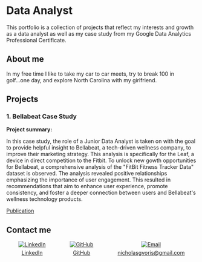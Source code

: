 # Data Analyst

This portfolio is a collection of projects that reflect my interests and growth as a data analyst as well as my case study from my Google Data Analytics Professional Certificate.

## About me

In my free time I like to take my car to car meets, try to break 100 in golf...one day, and explore North Carolina with my girlfriend.

## Projects
### 1. Bellabeat Case Study

**Project summary:**

In this case study, the role of a Junior Data Analyst is taken on with the goal to provide helpful insight to Bellabeat, a tech-driven wellness company, to improve their marketing strategy. This analysis is specifically for the Leaf, a device in direct competition to the Fitbit. To unlock new gowth opportunities for Bellabeat, a comprehensive analysis of the "FitBit Fitness Tracker Data" dataset is observed. The analysis revealed positive relationships emphasizing the importance of user engagement. This resulted in recommendations that aim to enhance user experience, promote consistency, and foster a deeper connection between users and Bellabeat's wellness technology products.

[Publication](https://www.kaggle.com/code/nickvoris/bellabeat-case-study/notebook)

## Contact me

<div style="display: flex; justify-content: space-around;">
  <a href="https://www.linkedin.com/in/nicholas-voris/" target="_blank">
    <div style="display: flex; flex-direction: column; align-items: center;">
      <img src="https://img.icons8.com/color/48/000000/linkedin.png" alt="LinkedIn"/>
      <span style="margin-top: 5px; text-align: center;">LinkedIn</span>
    </div>
  </a>

  <a href="https://github.com/NicholasVoris/" target="_blank">
    <div style="display: flex; flex-direction: column; align-items: center;">
      <img src="https://img.icons8.com/ios/50/000000/github.png" alt="GitHub"/>
      <span style="margin-top: 5px; text-align: center;">GitHub</span>
    </div>
  </a>

  <a href="mailto:nicholasgvoris@gmail.com" target="_blank">
    <div style="display: flex; flex-direction: column; align-items: center;">
      <img src="https://img.icons8.com/color/48/000000/gmail.png" alt="Email"/>
      <span style="margin-top: 5px; text-align: center;">nicholasgvoris@gmail.com</span>
    </div>
  </a>
</div>
